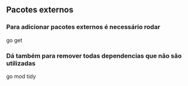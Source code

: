 ## Pacotes externos

### Para adicionar pacotes externos é necessário rodar

go get <repositorio>

### Dá também para remover todas dependencias que não são utilizadas

go mod tidy
